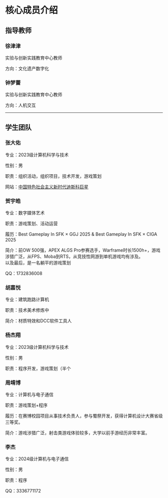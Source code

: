 # 核心成员介绍
## 指导教师
### 徐津津
实验与创新实践教育中心教师

方向：文化遗产数字化
### 钟梦蕾
实验与创新实践教育中心教师

方向：人机交互

---
## 学生团队
### 张大佑
专业：2023级计算机科学与技术

性别：男

职责：组织活动，组织项目，技术开发，游戏策划

网站：[中国特色社会主义新时代迪斯科巨星](http://zhangdau.life/)

### 贺宇皓
 专业：数字媒体艺术

 职责：游戏策划、活动运营

 履历：Best Gameplay In SFK × GGJ 2025 & Best Gameplay In SFK × CIGA 2025

 简介：前OW 500强，APEX ALGS Pro参赛选手，Warframe时长1500h+，游戏涉猎广泛，从FPS、Moba到RTS，从竞技性网游到单机游戏均有涉及。<br>以及最后，是一名躺平的游戏策划

 QQ：1732836008

### 胡嘉悦
专业：建筑跑路计算机

职责：技术美术修炼中

简介：材质特效和DCC软件工具人

### 杨杰翔
专业：2023级计算机科学与技术

性别：男

职责：程序开发，游戏策划（半个

### 周靖博
专业：计算机与电子通信

职责：游戏策划+程序

履历：在赛博校园项目从事技术负责人，参与蜀祭开发，获得计算机设计大赛省级三等奖。

简介：游戏涉猎广泛，射击类游戏体验较多，大学以前手游经历非常丰富。

### 李杰

专业：2024级计算机与电子通信

性别：男

职责：程序

QQ：3336771172


